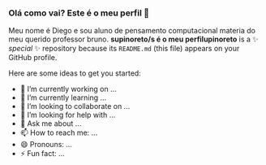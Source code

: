 ### Olá como vai? Este é o meu perfil 🙈

Meu nome é Diego e sou aluno de pensamento computacional materia do meu querido professor bruno.
**supinoreto/s é o meu perfilupinoreto** is a ✨ _special_ ✨ repository because its `README.md` (this file) appears on your GitHub profile.

Here are some ideas to get you started:

- 🔭 I’m currently working on ...
- 🌱 I’m currently learning ...
- 👯 I’m looking to collaborate on ...
- 🤔 I’m looking for help with ...
- 💬 Ask me about ...
- 📫 How to reach me: ...
- 😄 Pronouns: ...
- ⚡ Fun fact: ...
